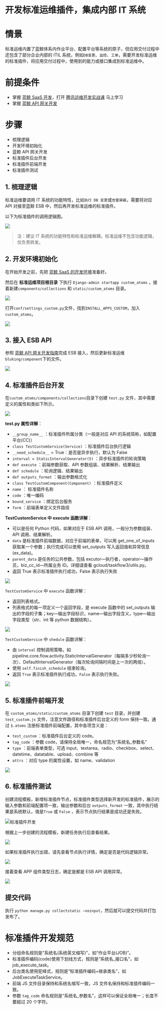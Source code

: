 # 开发标准运维插件，集成内部 IT 系统

# 情景
标准运维内置了蓝鲸体系内作业平台、配置平台等系统的原子，但应用交付过程中还包含了部分企业内部的 ITIL 系统，例如`DB变更`、`监控`、`工单`，需要开发标准运维的标准插件，将应用交付过程中，使用到的能力或接口集成到标准运维中。

# 前提条件

- 掌握 [蓝鲸 SaaS 开发](5.1/开发指南/SaaS开发/新手入门/macOS.md)，打开 [腾讯运维开发实战课](https://cloud.tencent.com/edu/learning/major-100008) 马上学习
- 掌握 [蓝鲸 API 网关开发](5.1/开发指南/扩展开发/API网关/README.md)

# 步骤
- 梳理逻辑
- 开发环境初始化
- 蓝鲸 API 网关开发
- 标准插件后台开发
- 标准插件前端开发
- 标准插件测试


## 1. 梳理逻辑

标准运维要调用 IT 系统的功能特性，比如`执行 DB 变更`或`告警屏蔽`，需要将对应 API 对接至蓝鲸 ESB 中，然后再开发标准运维的标准插件。

以下为标准插件的调用逻辑图。

![](media/15643115225611.jpg)

> 注：建议 IT 系统的功能特性和标准运维解耦，标准运维不包含功能逻辑，仅负责转发。

## 2. 开发环境初始化

在开始开发之前，先把 [蓝鲸 SaaS 的开发环境](5.1/开发指南/SaaS开发/新手入门/macOS.md)准备好。

然后在 **标准运维项目根目录** 下执行 `Django-admin startapp custom_atoms` ，接着新建`components/collections` 和 `static/custom_atoms` 目录。

![](./media/31.png)

打开`conf/settings_custom.py`文件，找到`INSTALL_APPS_CUSTOM`，加入`custom_atoms`。

![](./media/32.png)

## 3. 接入 ESB API

参照 [蓝鲸 API 网关开发指南](5.1/开发指南/扩展开发/API网关/README.md)完成 ESB 接入，然后更新标准运维`bluking/component`下的文件。

![](./media/33.png)

## 4. 标准插件后台开发

在`custom_atoms/components/collections`目录下创建 `test.py` 文件，其中需要定义的属性和类如下所示。

![](./media/34.png)

**test.py 属性详解**：
- `__group_name__` ：标准插件所属分类（一般是对应 API 的系统简称，如配置平台(CC)）
- `class TestCustomService(Service)` ：标准插件后台执行逻辑
- `__need_schedule__` = True：是否是异步执行，默认为 False
- `interval = StaticIntervalGenerator(5)` ：异步标准插件的轮询策略
- `def execute` ：前端参数获取、API 参数组装、结果解析、结果输出
- `def schedule` ：轮询逻辑、结果输出
- `def outputs_format` ：输出参数格式化
- `class TestCustomComponent(Component)` ：标准插件定义
- `name` ： 标准插件名称
- `code` ：唯一编码
- `bound_service` ：绑定后台服务
- `form` ：前端表单定义文件路径

**TestCustomService 中 execute 函数详解**：
- 可以是任何 Python 代码，如果对应于 ESB API 调用，一般分为参数组装、API 调用、结果解析。
- `data` 是标准插件前端数据，对应于前端的表单，可以用 get_one_of_inputs 获取某一个参数；执行完成可以使用 set_outputs 写入返回值和异常信息(ex_data)。
- `parent_data` 是任务的公共参数，包括 excutor—执行者，operator—操作员，biz_cc_id—所属业务 ID。详细请查看 gcloud/taskflow3/utils.py。
- 返回 True 表示标准插件执行成功，False 表示执行失败

![](./media/35.png)

`TestCustomService` 中 `execute` 函数详解：
- 返回列表格式。
- 列表格式的每一项定义一个返回字段，是 execute 函数中的 set_outputs 输出的字段的子集；key—输出字段标识，name—输出字段含义，type—输出字段类型（str、int 等 python 数据结构）。

![](./media/36.png)

`TestCustomService` 中 `shedule` 函数详解：
- 由 `interval` 控制调用策略，如 pipeline.core.flow.activity.StaticIntervalGenerator（每隔多少秒轮询一次）、DefaultIntervalGenerator（每次轮询间隔时间是上一次的两倍）。
- 使用 `self.finish_schedule` 结束轮询。
- 返回 `True` 表示标准插件执行成功，`False` 表示执行失败。

![](./media/37.png)

## 5. 标准插件前端开发

在 `custom_atoms/static/custom_atoms` 目录下创建 `test` 目录，并创建 `test_custom.js` 文件，注意文件路径和标准插件后台定义的 form 保持一致。通过 `$.atoms` 注册标准插件前端配置，其中各项含义是：
- `test_custom` ：标准插件后台定义的 code。
- `tag_code` ：参数 code，请保持全局唯一，命名规范为“系统名_参数名”
- `type` ：前端表单类型，可选 input、textarea、radio、checkbox、select、datetime、datatable、upload、combine 等
- `attrs` ：对应 type 的属性设置，如 name、validation

![](./media/38.png)

## 6. 标准插件测试

创建流程模板，新增标准插件节点，标准插件类型选择新开发的标准插件，展示的输入参数和前端配置项一致，输出参数和后台 `outputs_format` 一致，其中执行结果是系统默认，值是`True` 或 `False` ，表示节点执行结果是成功还是失败。

![标准插件开发](media/%E6%A0%87%E5%87%86%E6%8F%92%E4%BB%B6%E5%BC%80%E5%8F%91.png)

根据上一步创建的流程模板，新建任务执行后查看结果。

![](./media/40.png)

如果标准插件执行出错，请先查看节点执行详情，确定是否是代码逻辑异常。

![](./media/41.png)

接着查看 APP 组件类型日志，确定是都是 ESB API 调用异常。

![](./media/42.png)

## 提交代码

执行 `python manage.py collectstatic –noinput`，然后就可以提交代码并打包发布了。

# 标准插件开发规范 

- 分组命名规则是“系统名(系统英文缩写)”，如“作业平台(JOB)”。
- 标准插件编码(code)使用下划线方式，规则是“系统名_接口名”，如 job_execute_task。
- 后台类名使用驼峰式，规则是“标准插件编码+继承类名”，如 JobExecuteTaskService。
- 前端 JS 文件目录保持和系统名缩写一致，JS 文件名保持和标准插件编码一致。
- 参数 `tag_code` 命名规则是“系统名_参数名”，这样可以保证全局唯一；长度不要超过 20 个字符。
